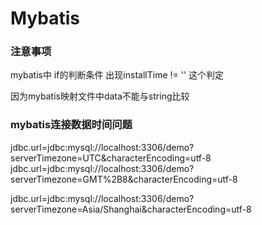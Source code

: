 # Mybatis

### 注意事项

mybatis中 if的判断条件 出现installTime  != '' 这个判定

因为mybatis映射文件中data不能与string比较





### mybatis连接数据时间问题

jdbc.url=jdbc:mysql://localhost:3306/demo?serverTimezone=UTC&characterEncoding=utf-8 
jdbc.url=jdbc:mysql://localhost:3306/demo?serverTimezone=GMT%2B8&characterEncoding=utf-8 

jdbc.url=jdbc:mysql://localhost:3306/demo?serverTimezone=Asia/Shanghai&characterEncoding=utf-8 